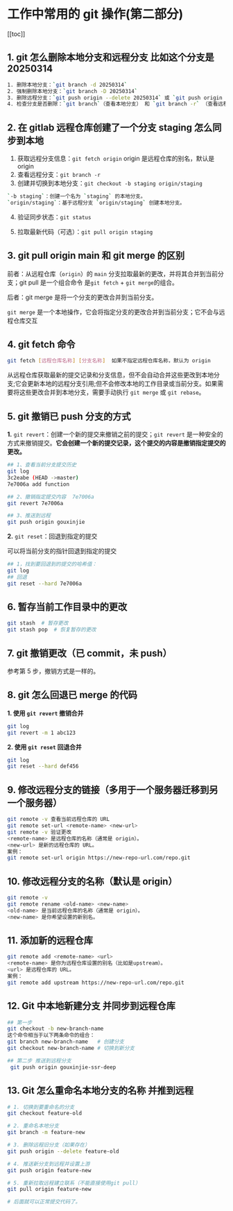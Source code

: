 # 工作中常用的 git 操作(第二部分)

[[toc]]

## 1. git 怎么删除本地分支和远程分支 比如这个分支是 20250314

```bash
1. 删除本地分支：`git branch -d 20250314`
2. 强制删除本地分支：`git branch -D 20250314`
3. 删除远程分支：`git push origin --delete 20250314` 或 `git push origin :20250314`
4. 检查分支是否删除：`git branch`（查看本地分支） 和 `git branch -r` （查看远程分支）`git branch -a `（查看所有分支）
```

## 2. 在 gitlab 远程仓库创建了一个分支 staging 怎么同步到本地

1. 获取远程分支信息：`git fetch origin` origin 是远程仓库的别名，默认是 origin
2. 查看远程分支：`git branch -r`
3. 创建并切换到本地分支：`git checkout -b staging origin/staging`

```bash
`-b staging`：创建一个名为 `staging` 的本地分支。
`origin/staging`：基于远程分支 `origin/staging` 创建本地分支。
```

4. 验证同步状态：`git status`

5. 拉取最新代码（可选）：`git pull origin staging`

## 3. git pull origin main 和 git merge 的区别

前者：从远程仓库（`origin`）的 `main` 分支拉取最新的更改，并将其合并到当前分支；git pull 是一个组合命令 是`git fetch` + `git merge`的组合。

后者：git merge 是将一个分支的更改合并到当前分支。

`git merge` 是一个本地操作，它会将指定分支的更改合并到当前分支；它不会与远程仓库交互

## 4. git fetch 命令

```bash
git fetch [远程仓库名称] [分支名称]  如果不指定远程仓库名称，默认为 origin
```

从远程仓库获取最新的提交记录和分支信息，但不会自动合并这些更改到本地分支;它会更新本地的远程分支引用;但不会修改本地的工作目录或当前分支。如果需要将这些更改合并到本地分支，需要手动执行 `git merge` 或 `git rebase`。

## 5. git 撤销已 push 分支的方式

**1.** `git revert`：创建一个新的提交来撤销之前的提交；`git revert` 是一种安全的方式来撤销提交。**它会创建一个新的提交记录，这个提交的内容是撤销指定提交的更改。**

```bash
## 1、查看当前分支提交历史
git log
3c2eabe (HEAD ->master)
7e7006a add function

## 2、撤销指定提交内容  7e7006a
git revert 7e7006a

## 3、推送到远程
git push origin gouxinjie
```

**2.** `git reset`：回退到指定的提交

可以将当前分支的指针回退到指定的提交

```bash
## 1，找到要回退到的提交的哈希值：
git log
## 回退
git reset --hard 7e7006a
```

## 6. 暂存当前工作目录中的更改

```bash
git stash  # 暂存更改
git stash pop  # 恢复暂存的更改
```

## 7. git 撤销更改（已 commit，未 push）

参考第 5 步，撤销方式是一样的。

## 8. git 怎么回退已 merge 的代码

**1. 使用 `git revert` 撤销合并**

```bash
git log
git revert -m 1 abc123
```

**2. 使用 `git reset` 回退合并**

```bash
git log
git reset --hard def456
```

## 9. 修改远程分支的链接（多用于一个服务器迁移到另一个服务器）

```bash
git remote -v 查看当前远程仓库的 URL
git remote set-url <remote-name> <new-url>
git remote -v 验证更改
<remote-name> 是远程仓库的名称（通常是 origin）。
<new-url> 是新的远程仓库的 URL。
案例：
git remote set-url origin https://new-repo-url.com/repo.git
```

## 10. 修改远程分支的名称（默认是 origin）

```bash
git remote -v
git remote rename <old-name> <new-name>
<old-name> 是当前远程仓库的名称（通常是 origin）。
<new-name> 是你希望设置的新别名。
```

## 11. 添加新的远程仓库

```bash
git remote add <remote-name> <url>
<remote-name> 是你为远程仓库设置的别名（比如是upstream）。
<url> 是远程仓库的 URL。
案例：
git remote add upstream https://new-repo-url.com/repo.git
```

## 12. Git 中本地新建分支 并同步到远程仓库

```bash
## 第一步
git checkout -b new-branch-name
这个命令相当于以下两条命令的组合：
git branch new-branch-name   # 创建分支
git checkout new-branch-name # 切换到新分支

## 第二步 推送到远程分支
 git push origin gouxinjie-ssr-deep
```

## 13. Git 怎么重命名本地分支的名称 并推到远程

```bash
# 1. 切换到要重命名的分支
git checkout feature-old

# 2. 重命名本地分支
git branch -m feature-new

# 3. 删除远程旧分支（如果存在）
git push origin --delete feature-old

# 4. 推送新分支到远程并设置上游
git push origin feature-new

# 5. 重新拉取远程建立联系（不能直接使用git pull）
git pull origin feature-new

# 后面就可以正常提交代码了。

```
